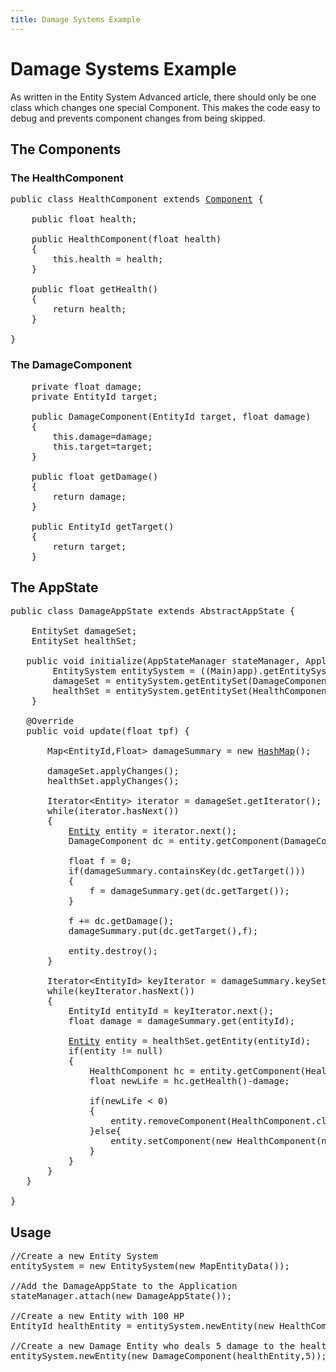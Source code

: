 ```yaml
---
title: Damage Systems Example
---
```

<h1 class="sectionedit1" id="damage_systems_example">Damage Systems Example</h1>
<div class="level1">

<p>
As written in the Entity System Advanced article, there should only be one class which changes one special Component.
This makes the code easy to debug and prevents component changes from being skipped.
</p>

</div>
<!-- EDIT1 SECTION "Damage Systems Example" [1-241] -->
<h2 class="sectionedit2" id="the_components">The Components</h2>
<div class="level2">

</div>
<!-- EDIT2 SECTION "The Components" [242-267] -->
<h3 class="sectionedit3" id="the_healthcomponent">The HealthComponent</h3>
<div class="level3">
<pre class="code java"><span class="kw1">public</span> <span class="kw1">class</span> HealthComponent <span class="kw1">extends</span> <a href="http://www.google.com/search?hl=en&amp;q=allinurl%3Adocs.oracle.com+javase+docs+api+component"><span class="kw3">Component</span></a> <span class="br0">{</span>
 
    <span class="kw1">public</span> <span class="kw4">float</span> health<span class="sy0">;</span>
 
    <span class="kw1">public</span> HealthComponent<span class="br0">(</span><span class="kw4">float</span> health<span class="br0">)</span>
    <span class="br0">{</span>
        <span class="kw1">this</span>.<span class="me1">health</span> <span class="sy0">=</span> health<span class="sy0">;</span>
    <span class="br0">}</span>
 
    <span class="kw1">public</span> <span class="kw4">float</span> getHealth<span class="br0">(</span><span class="br0">)</span>
    <span class="br0">{</span>
        <span class="kw1">return</span> health<span class="sy0">;</span>
    <span class="br0">}</span>
 
<span class="br0">}</span></pre>

</div>
<!-- EDIT3 SECTION "The HealthComponent" [268-559] -->
<h3 class="sectionedit4" id="the_damagecomponent">The DamageComponent</h3>
<div class="level3">
<pre class="code java">    <span class="kw1">private</span> <span class="kw4">float</span> damage<span class="sy0">;</span>
    <span class="kw1">private</span> EntityId target<span class="sy0">;</span>
 
    <span class="kw1">public</span> DamageComponent<span class="br0">(</span>EntityId target, <span class="kw4">float</span> damage<span class="br0">)</span>
    <span class="br0">{</span>
        <span class="kw1">this</span>.<span class="me1">damage</span><span class="sy0">=</span>damage<span class="sy0">;</span>
        <span class="kw1">this</span>.<span class="me1">target</span><span class="sy0">=</span>target<span class="sy0">;</span>
    <span class="br0">}</span>
 
    <span class="kw1">public</span> <span class="kw4">float</span> getDamage<span class="br0">(</span><span class="br0">)</span>
    <span class="br0">{</span>
        <span class="kw1">return</span> damage<span class="sy0">;</span>
    <span class="br0">}</span>
 
    <span class="kw1">public</span> EntityId getTarget<span class="br0">(</span><span class="br0">)</span>
    <span class="br0">{</span>
        <span class="kw1">return</span> target<span class="sy0">;</span>
    <span class="br0">}</span></pre>

</div>
<!-- EDIT4 SECTION "The DamageComponent" [560-935] -->
<h2 class="sectionedit5" id="the_appstate">The AppState</h2>
<div class="level2">
<pre class="code java"><span class="kw1">public</span> <span class="kw1">class</span> DamageAppState <span class="kw1">extends</span> AbstractAppState <span class="br0">{</span>
 
    EntitySet damageSet<span class="sy0">;</span>
    EntitySet healthSet<span class="sy0">;</span>
 
   <span class="kw1">public</span> <span class="kw4">void</span> initialize<span class="br0">(</span>AppStateManager stateManager, Application app<span class="br0">)</span> <span class="br0">{</span>
        EntitySystem entitySystem <span class="sy0">=</span> <span class="br0">(</span><span class="br0">(</span>Main<span class="br0">)</span>app<span class="br0">)</span>.<span class="me1">getEntitySystem</span><span class="br0">(</span><span class="br0">)</span><span class="sy0">;</span>
        damageSet <span class="sy0">=</span> entitySystem.<span class="me1">getEntitySet</span><span class="br0">(</span>DamageComponent.<span class="kw1">class</span><span class="br0">)</span><span class="sy0">;</span>
        healthSet <span class="sy0">=</span> entitySystem.<span class="me1">getEntitySet</span><span class="br0">(</span>HealthComponent.<span class="kw1">class</span><span class="br0">)</span><span class="sy0">;</span>
    <span class="br0">}</span>
 
   @Override
   <span class="kw1">public</span> <span class="kw4">void</span> update<span class="br0">(</span><span class="kw4">float</span> tpf<span class="br0">)</span> <span class="br0">{</span>
 
       Map<span class="sy0">&lt;</span>EntityId,Float<span class="sy0">&gt;</span> damageSummary <span class="sy0">=</span> <span class="kw1">new</span> <a href="http://www.google.com/search?hl=en&amp;q=allinurl%3Adocs.oracle.com+javase+docs+api+hashmap"><span class="kw3">HashMap</span></a><span class="br0">(</span><span class="br0">)</span><span class="sy0">;</span>
 
       damageSet.<span class="me1">applyChanges</span><span class="br0">(</span><span class="br0">)</span><span class="sy0">;</span>
       healthSet.<span class="me1">applyChanges</span><span class="br0">(</span><span class="br0">)</span><span class="sy0">;</span>
 
       Iterator<span class="sy0">&lt;</span>Entity<span class="sy0">&gt;</span> iterator <span class="sy0">=</span> damageSet.<span class="me1">getIterator</span><span class="br0">(</span><span class="br0">)</span><span class="sy0">;</span>
       <span class="kw1">while</span><span class="br0">(</span>iterator.<span class="me1">hasNext</span><span class="br0">(</span><span class="br0">)</span><span class="br0">)</span>
       <span class="br0">{</span>
           <a href="http://www.google.com/search?hl=en&amp;q=allinurl%3Adocs.oracle.com+javase+docs+api+entity"><span class="kw3">Entity</span></a> entity <span class="sy0">=</span> iterator.<span class="me1">next</span><span class="br0">(</span><span class="br0">)</span><span class="sy0">;</span>
           DamageComponent dc <span class="sy0">=</span> entity.<span class="me1">getComponent</span><span class="br0">(</span>DamageComponent.<span class="kw1">class</span><span class="br0">)</span><span class="sy0">;</span>
 
           <span class="kw4">float</span> f <span class="sy0">=</span> <span class="nu0">0</span><span class="sy0">;</span>
           <span class="kw1">if</span><span class="br0">(</span>damageSummary.<span class="me1">containsKey</span><span class="br0">(</span>dc.<span class="me1">getTarget</span><span class="br0">(</span><span class="br0">)</span><span class="br0">)</span><span class="br0">)</span>
           <span class="br0">{</span>
               f <span class="sy0">=</span> damageSummary.<span class="me1">get</span><span class="br0">(</span>dc.<span class="me1">getTarget</span><span class="br0">(</span><span class="br0">)</span><span class="br0">)</span><span class="sy0">;</span>
           <span class="br0">}</span>
 
           f <span class="sy0">+=</span> dc.<span class="me1">getDamage</span><span class="br0">(</span><span class="br0">)</span><span class="sy0">;</span>
           damageSummary.<span class="me1">put</span><span class="br0">(</span>dc.<span class="me1">getTarget</span><span class="br0">(</span><span class="br0">)</span>,f<span class="br0">)</span><span class="sy0">;</span>
 
           entity.<span class="me1">destroy</span><span class="br0">(</span><span class="br0">)</span><span class="sy0">;</span>
       <span class="br0">}</span>
 
       Iterator<span class="sy0">&lt;</span>EntityId<span class="sy0">&gt;</span> keyIterator <span class="sy0">=</span> damageSummary.<span class="me1">keySet</span><span class="br0">(</span><span class="br0">)</span>.<span class="me1">iterator</span><span class="br0">(</span><span class="br0">)</span><span class="sy0">;</span>
       <span class="kw1">while</span><span class="br0">(</span>keyIterator.<span class="me1">hasNext</span><span class="br0">(</span><span class="br0">)</span><span class="br0">)</span>
       <span class="br0">{</span>
           EntityId entityId <span class="sy0">=</span> keyIterator.<span class="me1">next</span><span class="br0">(</span><span class="br0">)</span><span class="sy0">;</span>
           <span class="kw4">float</span> damage <span class="sy0">=</span> damageSummary.<span class="me1">get</span><span class="br0">(</span>entityId<span class="br0">)</span><span class="sy0">;</span>
 
           <a href="http://www.google.com/search?hl=en&amp;q=allinurl%3Adocs.oracle.com+javase+docs+api+entity"><span class="kw3">Entity</span></a> entity <span class="sy0">=</span> healthSet.<span class="me1">getEntity</span><span class="br0">(</span>entityId<span class="br0">)</span><span class="sy0">;</span>
           <span class="kw1">if</span><span class="br0">(</span>entity <span class="sy0">!=</span> <span class="kw2">null</span><span class="br0">)</span>
           <span class="br0">{</span>
               HealthComponent hc <span class="sy0">=</span> entity.<span class="me1">getComponent</span><span class="br0">(</span>HealthComponent.<span class="kw1">class</span><span class="br0">)</span><span class="sy0">;</span>
               <span class="kw4">float</span> newLife <span class="sy0">=</span> hc.<span class="me1">getHealth</span><span class="br0">(</span><span class="br0">)</span><span class="sy0">-</span>damage<span class="sy0">;</span>
 
               <span class="kw1">if</span><span class="br0">(</span>newLife <span class="sy0">&lt;</span> <span class="nu0">0</span><span class="br0">)</span>
               <span class="br0">{</span>
                   entity.<span class="me1">removeComponent</span><span class="br0">(</span>HealthComponent.<span class="kw1">class</span><span class="br0">)</span><span class="sy0">;</span>
               <span class="br0">}</span><span class="kw1">else</span><span class="br0">{</span>
                   entity.<span class="me1">setComponent</span><span class="br0">(</span><span class="kw1">new</span> HealthComponent<span class="br0">(</span>newLife<span class="br0">)</span><span class="br0">)</span><span class="sy0">;</span>
               <span class="br0">}</span>
           <span class="br0">}</span>
       <span class="br0">}</span>
   <span class="br0">}</span>
 
<span class="br0">}</span></pre>

</div>
<!-- EDIT5 SECTION "The AppState" [936-2875] -->
<h2 class="sectionedit6" id="usage">Usage</h2>
<div class="level2">
<pre class="code java"><span class="co1">//Create a new Entity System</span>
entitySystem <span class="sy0">=</span> <span class="kw1">new</span> EntitySystem<span class="br0">(</span><span class="kw1">new</span> MapEntityData<span class="br0">(</span><span class="br0">)</span><span class="br0">)</span><span class="sy0">;</span>
 
<span class="co1">//Add the DamageAppState to the Application</span>
stateManager.<span class="me1">attach</span><span class="br0">(</span><span class="kw1">new</span> DamageAppState<span class="br0">(</span><span class="br0">)</span><span class="br0">)</span><span class="sy0">;</span>
 
<span class="co1">//Create a new Entity with 100 HP</span>
EntityId healthEntity <span class="sy0">=</span> entitySystem.<span class="me1">newEntity</span><span class="br0">(</span><span class="kw1">new</span> HealthComponent<span class="br0">(</span><span class="nu0">100</span><span class="br0">)</span><span class="br0">)</span><span class="sy0">;</span>
 
<span class="co1">//Create a new Damage Entity who deals 5 damage to the health entity</span>
entitySystem.<span class="me1">newEntity</span><span class="br0">(</span><span class="kw1">new</span> DamageComponent<span class="br0">(</span>healthEntity,<span class="nu0">5</span><span class="br0">)</span><span class="br0">)</span><span class="sy0">;</span></pre>

</div>
<!-- EDIT6 SECTION "Usage" [2876-] -->
